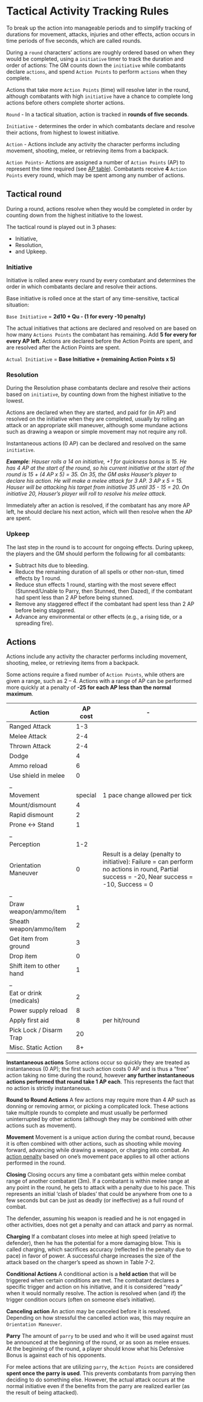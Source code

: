 # Tactical Activity Tracking Rules
To break up the action into manageable periods and to simplify tracking of durations for movement, attacks, injuries and other effects, action occurs in time periods of five seconds, which are called rounds.

During a `round` characters’ actions are roughly ordered based on when they would be completed, using a `initiative` timer to track the duration and order of actions: The GM counts down the `initiative` while combatants declare `actions`, and spend `Action Points` to perform `actions` when they complete.

Actions that take more `Action Points` (time) will resolve later in the round, although combatants with high `initiative` have a chance to complete long actions before others complete shorter actions.

`Round` - In a tactical situation, action is tracked in **rounds of five seconds**.

`Initiative` - determines the order in which combatants declare and resolve their actions, from highest to lowest initiative.

`Action` - Actions include any activity the character performs including movement, shooting, melee, or retrieving items from a backpack.

`Action Points`- Actions are assigned a number of `Action Points` (AP) to represent the time required (see [AP table](https://github.com/coprolit/rpg-rules/blob/master/tactical-activity-tracking.md#actions)). Combatants receive **4** `Action Points` every round, which may be spent among any number of actions.

## Tactical round
During a round, actions resolve when they would be completed in order by counting down from the highest initiative to the lowest.

The tactical round is played out in 3 phases:
- Initiative,
- Resolution,
- and Upkeep.

### Initiative
Initiative is rolled anew every round by every combatant and determines the order in which combatants declare and resolve their actions.

Base initiative is rolled once at the start of any time-sensitive, tactical situation:

`Base Initiative` = **2d10 + Qu - (1 for every -10 penalty)**

The actual initiatives that actions are declared and resolved on are based on how many `Actions Points` the combatant has remaining. Add **5 for every for every AP left**. Actions are declared before the Action Points are spent, and are resolved after the Action Points are spent. 

`Actual Initiative` = **Base Initiative + (remaining Action Points x 5)**

### Resolution
During the Resolution phase combatants declare and resolve their actions based on `initiative`, by counting down from the highest initiative to the lowest.

Actions are declared when they are started, and paid for (in AP) and resolved on the initiative when they are completed, usually by rolling an attack or an appropriate skill maneuver, although some mundane actions such as drawing a weapon or simple movement may not require any roll.

Instantaneous actions (0 AP) can be declared and resolved on the same `initiative`.

_**Example**: Hauser rolls a 14 on initiative, +1 for quickness bonus is 15. He has 4 AP at the start of the round, so his current initiative at the start of the round is 15 + (4 AP x 5) = 35. On 35, the GM asks Hauser’s player to declare his action. He will make a melee attack for 3 AP. 3 AP x 5 = 15. Hauser will be attacking his target from initiative 35 until 35 - 15 = 20. On initiative 20, Hauser’s player will roll to resolve his melee attack._

Immediately after an action is resolved, if the combatant has any more AP left, he should declare his next action, which will then resolve when the AP are spent. 

### Upkeep
The last step in the round is to account for ongoing effects. During upkeep, the players and the GM should perform the following for all combatants:
- Subtract hits due to bleeding.
- Reduce the remaining duration of all spells or other non-stun, timed effects by 1 round.
- Reduce stun effects 1 round, starting with the most severe effect (Stunned/Unable to Parry, then Stunned, then Dazed), if the combatant had spent less than 2 AP before being stunned.
- Remove any staggered effect if the combatant had spent less than 2 AP before being staggered.
- Advance any environmental or other effects (e.g., a rising tide, or a spreading fire).


## Actions
Actions include any activity the character performs including movement, shooting, melee, or retrieving items from a backpack.

Some actions require a fixed number of `Action Points`, while others are given a range, such as 2 – 4. Actions with a range of AP can be performed more quickly at a penalty of **-25 for each AP less than the normal maximum**.

| Action | AP cost | - |
| --- | --- | --- |
Ranged Attack | 1-3 |
Melee Attack | 2-4 |
Thrown Attack | 2-4 |
Dodge | 4 |
Ammo reload | 6 |
Use shield in melee | 0 |
_ | |
Movement | special | 1 pace change allowed per tick
Mount/dismount | 4 |
Rapid dismount | 2 |
Prone <-> Stand | 1 |
_ | |
Perception | 1-2 |
Orientation Maneuver | 0 | Result is a delay (penalty to initiative): Failure = can perform no actions in round, Partial success = -20, Near success = -10, Success = 0
_ | |
Draw weapon/ammo/item | 1 |
Sheath weapon/ammo/item | 2 |
Get item from ground | 3 |
Drop item | 0 |
Shift item to other hand | 1 |
_ | |
Eat or drink (medicals) | 2 |
Power supply reload	| 8 |
Apply first aid	| 8 |	per hit/round
Pick Lock / Disarm Trap | 20 |
Misc. Static Action	| 8+ |

**Instantaneous actions** Some actions occur so quickly they are treated as instantaneous (0 AP); the first such action costs 0 AP and is thus a “free” action taking no time during the round, however **any further instantaneous actions performed that round take 1 AP each**. This represents the fact that no action is strictly instantaneous.

**Round to Round Actions** A few actions may require more than 4 AP such as donning or removing armor, or picking a complicated lock. These actions take multiple rounds to complete and must usually be performed uninterrupted by other actions (although they may be combined with other actions such as movement).

**Movement** Movement is a unique action during the combat round, because it is often combined with other actions, such as
shooting while moving forward, advancing while drawing a weapon, or charging into combat. An [action penalty](https://github.com/coprolit/rpg-rules/blob/master/movement-rules.md) based on one’s movement pace applies to all other actions performed in the round.

**Closing**
Closing occurs any time a combatant gets within melee combat range of another combatant (3m). If a combatant is within melee range at any point in the round, he gets to attack with a penalty due to his pace.
This represents an initial ‘clash of blades’ that could be anywhere from one to a few seconds but can be just as deadly (or ineffective) as a full round of combat.

The defender, assuming his weapon is readied and he is not engaged in other activities, does not get a penalty and can attack and parry as normal.

**Charging**
If a combatant closes into melee at high speed (relative to defender), then he has the potential for a more damaging blow. This is called charging, which sacrifices accuracy (reflected in the penalty due to pace) in favor of power. A successful charge increases the size of the attack based on the charger’s speed as shown in Table 7-2.

**Conditional Actions**
A conditional action is a **held action** that will be triggered when certain conditions are met. The combatant declares a specific trigger and action on his initiative, and it is considered “ready” when it would normally resolve. The action is resolved when (and if) the trigger condition occurs (often on someone else’s initiative).

**Canceling action**
An action may be canceled before it is resolved. Depending on how stressful the cancelled action was, this may require an `Orientation Maneuver`.

**Parry**
The amount of `parry` to be used and who it will be used against must be announced at the beginning of the round, or as soon as melee ensues. At the beginning of the round, a player should know what his Defensive Bonus is against each of his opponents.

For melee actions that are utilizing `parry`, the `Action Points` are considered **spent once the parry is used**. This prevents combatants from parrying then deciding to do something else. However, the actual attack occurs at the normal initiative even if the benefits from the parry are realized earlier (as the result of being attacked).
